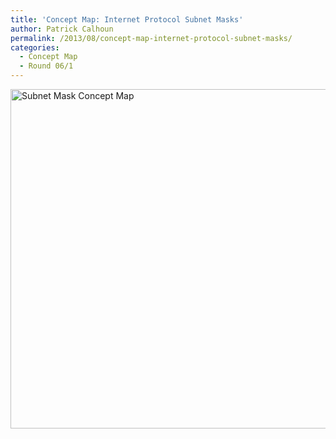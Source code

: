 ```yaml
---
title: 'Concept Map: Internet Protocol Subnet Masks'
author: Patrick Calhoun
permalink: /2013/08/concept-map-internet-protocol-subnet-masks/
categories:
  - Concept Map
  - Round 06/1
---
```

[<img class="alignnone size-full wp-image-4098" alt="Subnet Mask Concept Map" src="http://teaching.software-carpentry.org/wp-content/uploads/2013/08/Subnet-Mask-Concept-Map.png" width="807" height="543" />][1]

 [1]: http://teaching.software-carpentry.org/wp-content/uploads/2013/08/Subnet-Mask-Concept-Map.png
